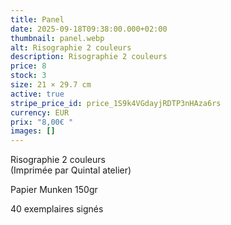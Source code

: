 ```yaml
---
title: Panel
date: 2025-09-18T09:38:00.000+02:00
thumbnail: panel.webp
alt: Risographie 2 couleurs
description: Risographie 2 couleurs
price: 8
stock: 3
size: 21 × 29.7 cm
active: true
stripe_price_id: price_1S9k4VGdayjRDTP3nHAza6rs
currency: EUR
prix: "8,00€ "
images: []
---
```

Risographie 2 couleurs\
(Imprimée par Quintal atelier)

<p class="date mb-0">Papier Munken 150gr</p>
<p class="date mb-3">40 exemplaires signés</p>
